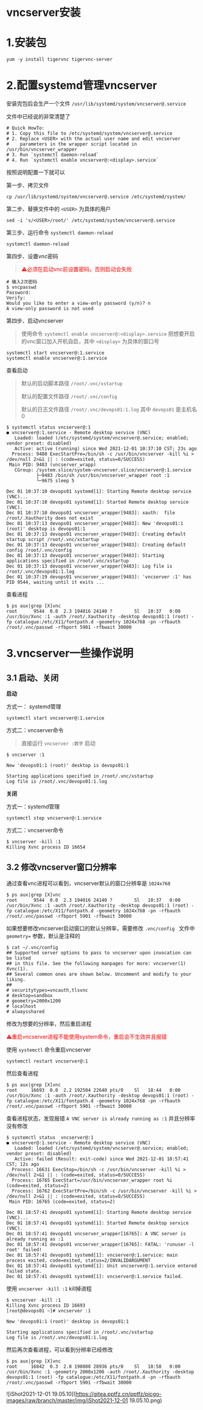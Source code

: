 # vncserver安装

# 1.安装包

```shell
yum -y install tigervnc tigervnc-server
```



# 2.配置systemd管理vncserver

安装完包后会生产一个文件 `/usr/lib/systemd/system/vncserver@.service` 

文件中已经说的非常清楚了

```shell
# Quick HowTo:
# 1. Copy this file to /etc/systemd/system/vncserver@.service
# 2. Replace <USER> with the actual user name and edit vncserver
#    parameters in the wrapper script located in /usr/bin/vncserver_wrapper
# 3. Run `systemctl daemon-reload`
# 4. Run `systemctl enable vncserver@:<display>.service`
```



按照说明配置一下就可以

第一步、拷贝文件

```shell
cp /usr/lib/systemd/system/vncserver@.service /etc/systemd/system/
```



第二步、替换文件中的 `<USER>` 为具体的用户

```shell
sed -i 's/<USER>/root/' /etc/systemd/system/vncserver@.service
```



第三步、运行命令 `systemctl daemon-reload`

```shell
systemctl daemon-reload
```



第四步、设置vnc密码

> <span style=color:red>⚠️必须在启动vnc前设置密码，否则启动会失败</span>

```shell
# 输入2次密码
$ vncpasswd 
Password:
Verify:
Would you like to enter a view-only password (y/n)? n
A view-only password is not used
```



第四步、启动vncserver

> 使用命令 `systemctl enable vncserver@:<display>.service` 把想要开启的vnc窗口加入开机自启，其中 `<display>` 为具体的窗口号

```shell
systemctl start vncserver@:1.service
systemctl enable vncserver@:1.service
```



查看启动

> 默认的启动脚本路径 `/root/.vnc/xstartup`
>
> 默认的配置文件路径 `/root/.vnc/config`
>
> 默认的日志文件路径 `/root/.vnc/devops01:1.log` 其中 `devops01` 是主机名0

```shell
$ systemctl status vncserver@:1
● vncserver@:1.service - Remote desktop service (VNC)
   Loaded: loaded (/etc/systemd/system/vncserver@.service; enabled; vendor preset: disabled)
   Active: active (running) since Wed 2021-12-01 10:37:10 CST; 23s ago
  Process: 9480 ExecStartPre=/bin/sh -c /usr/bin/vncserver -kill %i > /dev/null 2>&1 || : (code=exited, status=0/SUCCESS)
 Main PID: 9483 (vncserver_wrapp)
   CGroup: /system.slice/system-vncserver.slice/vncserver@:1.service
           ├─9483 /bin/sh /usr/bin/vncserver_wrapper root :1
           └─9675 sleep 5

Dec 01 10:37:10 devops01 systemd[1]: Starting Remote desktop service (VNC)...
Dec 01 10:37:10 devops01 systemd[1]: Started Remote desktop service (VNC).
Dec 01 10:37:10 devops01 vncserver_wrapper[9483]: xauth:  file /root/.Xauthority does not exist
Dec 01 10:37:13 devops01 vncserver_wrapper[9483]: New 'devops01:1 (root)' desktop is devops01:1
Dec 01 10:37:13 devops01 vncserver_wrapper[9483]: Creating default startup script /root/.vnc/xstartup
Dec 01 10:37:13 devops01 vncserver_wrapper[9483]: Creating default config /root/.vnc/config
Dec 01 10:37:13 devops01 vncserver_wrapper[9483]: Starting applications specified in /root/.vnc/xstartup
Dec 01 10:37:13 devops01 vncserver_wrapper[9483]: Log file is /root/.vnc/devops01:1.log
Dec 01 10:37:19 devops01 vncserver_wrapper[9483]: 'vncserver :1' has PID 9544, waiting until it exits ...
```



查看进程

```shell
$ ps aux|grep [X]vnc
root      9544  0.0  2.3 194016 24140 ?        Sl   10:37   0:00 /usr/bin/Xvnc :1 -auth /root/.Xauthority -desktop devops01:1 (root) -fp catalogue:/etc/X11/fontpath.d -geometry 1024x768 -pn -rfbauth /root/.vnc/passwd -rfbport 5901 -rfbwait 30000
```



# 3.vncserver一些操作说明

## 3.1 启动、关闭

**启动**

方式一： systemd管理

```shell
systemctl start vncserver@:1.service
```



方式二：vncserver命令

> 直接运行 `vncserver :数字` 启动

```shell
$ vncserver :1

New 'devops01:1 (root)' desktop is devops01:1

Starting applications specified in /root/.vnc/xstartup
Log file is /root/.vnc/devops01:1.log
```



**关闭**

方式一：systemd管理

```shell
systemctl stop vncserver@:1.service
```



方式二：vncserver命令

```shell
$ vncserver -kill :1
Killing Xvnc process ID 16654
```



## 3.2 修改vncserver窗口分辨率

通过查看vnc进程可以看到，vncserver默认的窗口分辨率是 `1024x768`

```shell
$ ps aux|grep [X]vnc
root      9544  0.0  2.3 194016 24140 ?        Sl   10:37   0:00 /usr/bin/Xvnc :1 -auth /root/.Xauthority -desktop devops01:1 (root) -fp catalogue:/etc/X11/fontpath.d -geometry 1024x768 -pn -rfbauth /root/.vnc/passwd -rfbport 5901 -rfbwait 30000
```



如果想要修改vncserver启动窗口的默认分辨率，需要修改 `.vnc/config ` 文件中 `geometry=` 参数，默认是注释的

```shell
$ cat ~/.vnc/config 
## Supported server options to pass to vncserver upon invocation can be listed
## in this file. See the following manpages for more: vncserver(1) Xvnc(1).
## Several common ones are shown below. Uncomment and modify to your liking.
##
# securitytypes=vncauth,tlsvnc
# desktop=sandbox
# geometry=2000x1200
# localhost
# alwaysshared
```



修改为想要的分辨率，然后重启进程

<span style=color:red>⚠️重启vncserver进程不能使用system命令，重启会不生效并且报错</span>



使用 `systemctl` 命令重启vncserver

```shell
systemctl restart vncserver@:1
```



然后查看进程

```shell
$ ps aux|grep [X]vnc
root     16693  0.0  2.2 192504 22640 pts/0    Sl   18:44   0:00 /usr/bin/Xvnc :1 -auth /root/.Xauthority -desktop devops01:1 (root) -fp catalogue:/etc/X11/fontpath.d -geometry 1024x768 -pn -rfbauth /root/.vnc/passwd -rfbport 5901 -rfbwait 30000
```



查看进程状态，发现报错 `A VNC server is already running as :1` 并且分辨率没有修改

```shell
$ systemctl status  vncserver@:1
● vncserver@:1.service - Remote desktop service (VNC)
   Loaded: loaded (/etc/systemd/system/vncserver@.service; enabled; vendor preset: disabled)
   Active: failed (Result: exit-code) since Wed 2021-12-01 18:57:41 CST; 12s ago
  Process: 16631 ExecStop=/bin/sh -c /usr/bin/vncserver -kill %i > /dev/null 2>&1 || : (code=exited, status=0/SUCCESS)
  Process: 16765 ExecStart=/usr/bin/vncserver_wrapper root %i (code=exited, status=2)
  Process: 16762 ExecStartPre=/bin/sh -c /usr/bin/vncserver -kill %i > /dev/null 2>&1 || : (code=exited, status=0/SUCCESS)
 Main PID: 16765 (code=exited, status=2)

Dec 01 18:57:41 devops01 systemd[1]: Starting Remote desktop service (VNC)...
Dec 01 18:57:41 devops01 systemd[1]: Started Remote desktop service (VNC).
Dec 01 18:57:41 devops01 vncserver_wrapper[16765]: A VNC server is already running as :1
Dec 01 18:57:41 devops01 vncserver_wrapper[16765]: FATAL: 'runuser -l root' failed!
Dec 01 18:57:41 devops01 systemd[1]: vncserver@:1.service: main process exited, code=exited, status=2/INVALIDARGUMENT
Dec 01 18:57:41 devops01 systemd[1]: Unit vncserver@:1.service entered failed state.
Dec 01 18:57:41 devops01 systemd[1]: vncserver@:1.service failed.
```



使用 `vncserver -kill :1` kill掉进程

```shell
$ vncserver -kill :1
Killing Xvnc process ID 16693
[root@devops01 ~]# vncserver :1

New 'devops01:1 (root)' desktop is devops01:1

Starting applications specified in /root/.vnc/xstartup
Log file is /root/.vnc/devops01:1.log
```



然后再次查看进程，可以看到分辨率已经修改

```shell
$ ps aux|grep [X]vnc
root     16842  0.3  2.8 198808 28936 pts/0    Sl   18:58   0:00 /usr/bin/Xvnc :1 -geometry 2000x1200 -auth /root/.Xauthority -desktop devops01:1 (root) -fp catalogue:/etc/X11/fontpath.d -pn -rfbauth /root/.vnc/passwd -rfbport 5901 -rfbwait 30000
```



![iShot2021-12-01 19.05.10](https://gitea.pptfz.cn/pptfz/picgo-images/raw/branch/master/img/iShot2021-12-01 19.05.10.png)
